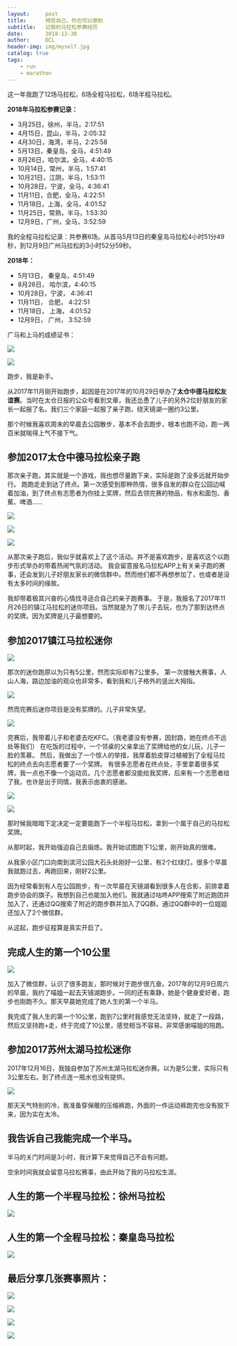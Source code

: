 ```yaml
---
layout:     post
title:      相信自己，你也可以做到
subtitle:   记我的马拉松参赛经历
date:       2018-12-30
author:     DCL
header-img: img/myself.jpg
catalog: true
tags:
    - run
    - marathon
---
```


这一年我跑了12场马拉松，6场全程马拉松，6场半程马拉松。

**2018年马拉松参赛记录：**

- 3月25日，徐州，半马，2:17:51
- 4月15日，昆山，半马，2:05:32
- 4月30日，海湾，半马，2:25:58
- 5月13日，秦皇岛，全马，4:51:49
- 8月26日，哈尔滨，全马，4:40:15
- 10月14日，常州，半马，1:57:41
- 10月21日，江阴，半马，1:53:11
- 10月28日，宁波，全马，4:36:41
- 11月11日，合肥，全马，4:22:51
- 11月18日，上海，全马，4:01:52
- 11月25日，常熟，半马，1:53:30
- 12月9日，广州，全马，3:52:59


我的全程马拉松记录：共参赛6场。从首马5月13日的秦皇岛马拉松4小时51分49秒，到12月9日广州马拉松的3小时52分59秒。

**2018年：**

- 5月13日，  秦皇岛，4:51:49
- 8月26日， 哈尔滨，4:40:15
- 10月28日，宁波，   4:36:41
- 11月11日，  合肥，   4:22:51
- 11月18日， 上海，   4:01:52
- 12月9日，  广州，   3:52:59

广马和上马的成绩证书：

![](http://daichunlei.com/img/marathonfull1.jpg)

![](http://daichunlei.com/img/marathonfull2.jpg)


跑步，我是新手。

从2017年11月刚开始跑步，起因是在2017年的10月29日举办了**太仓中德马拉松友谊赛**。当时在太仓日报的公众号看到文章，我还怂恿了儿子的另外2位好朋友的家长一起报了名。我们三个家庭一起报了亲子跑，绕天镜湖一圈约3公里。

那个时候我喜欢周末的早晨去公园散步，基本不会去跑步，根本也跑不动，跑一两百米就喘得上气不接下气。

## 参加2017太仓中德马拉松亲子跑 ##
那次亲子跑，其实就是一个游戏，我也想尽量跑下来，实际是跑了没多远就开始步行。
跑跑走走到达了终点。第一次感受到那种热情，很多自发的群众在公园边喊着加油，到了终点有志愿者为你挂上奖牌，然后去领完赛的物品，有水和面包、香蕉、啤酒……

![](http://daichunlei.com/img/qinzirun1.jpg)

![](http://daichunlei.com/img/qinzirun2.jpg)

![](http://daichunlei.com/img/qinzirun3.jpg)

从那次亲子跑后，我似乎就喜欢上了这个活动。并不是喜欢跑步，是喜欢这个以跑步形式举办的带着热闹气氛的活动。
我会留意报名马拉松APP上有关亲子跑的赛事，还会发到儿子好朋友家长的微信群中。然而他们都不再想参加了，也或者是没有太多时间的缘故。

我却带着极其兴奋的心情找寻适合自己的亲子跑赛事。
于是，我报名了2017年11月26日的镇江马拉松的迷你项目。当然就是为了带儿子去玩，也为了那到达终点的奖牌。因为奖牌是儿子最想要的。

## 参加2017镇江马拉松迷你 ##
![](http://daichunlei.com/img/zhenjiangmn1.jpg)

那次的迷你跑原以为只有5公里，然而实际却有7公里多。
第一次接触大赛事，人山人海，路边加油的观众也非常多，看到我和儿子格外的竖出大拇指。

![](http://daichunlei.com/img/zhenjiangmn2.jpg)

然而完赛后迷你项目是没有奖牌的。儿子非常失望。

![](http://daichunlei.com/img/zhenjiangmn3.jpg)

完赛后，我带着儿子和老婆去吃KFC。（我老婆没有参赛，因封路，她在终点不远处等我们）
在吃饭的过程中，一个邻桌的父亲拿出了奖牌给他的女儿玩，儿子一脸的羡慕。
然后，我做出了一个惊人的举措，我厚着脸皮穿过植被到了全程马拉松的终点去向志愿者要了一个奖牌。
有很多志愿者在终点处，手里拿着很多奖牌，我一点也不像一个运动员。几个志愿者都没能给我奖牌，后来有一个志愿者给了我，也许是出于同情，我表示由衷的感谢。

![](http://daichunlei.com/img/zhenjiangmn4.jpg)

![](http://daichunlei.com/img/zhenjiangmn5.jpg)

那时候我暗暗下定决定一定要能跑下一个半程马拉松，拿到一个属于自己的马拉松奖牌。

从那时起，我开始强迫自己去锻炼。我开始试图跑下1公里，刚开始真的很难。

从我家小区门口向南到滨河公园大石头处刚好一公里，有2个红绿灯。很多个早晨我就跑过去，再跑回来，刚好2公里。

因为经常看到有人在公园跑步，有一次早晨在天镜湖看到很多人在合影，前排拿着跑步协会的旗子。我想到自己也能加入他们。我就通过咕咚APP搜索了附近跑团并加入了，还通过QQ搜索了附近的跑步群并加入了QQ群。通过QQ群中的一位姐姐还加入了2个微信群。

从这起，跑步征程算是真实开启了。


## 完成人生的第一个10公里 ##
![](http://daichunlei.com/img/run10km.jpg)

加入了微信群，认识了很多跑友，那时候对于跑步很亢奋。2017年的12月9日周六的早晨，我约了喵姐一起去天镜湖跑步。一同的还有乘静，她是个健身爱好者，跑步也刚跑不久。那天早晨她完成了她人生的第一个半马。

我完成了我人生的第一个10公里，跑到7公里时我感觉无法坚持，就走了一段路，然后又坚持跑+走，终于完成了10公里，感觉相当不容易。非常感谢喵姐的陪跑。

## 参加2017苏州太湖马拉松迷你 ##
2017年12月16日，我独自参加了苏州太湖马拉松迷你赛。以为是5公里，实际只有3公里左右。到了终点连一瓶水也没有提供。

![](http://daichunlei.com/img/suzhoumn.jpg)

那天天气特别的冷，我准备穿保暖的压缩裤跑，外面的一件运动裤跑完也没有脱下来，因为实在太冷。

## 我告诉自己我能完成一个半马。 ##
半马的关门时间是3小时，我计算下来觉得自己不会有问题。

空余时间我就会留意马拉松赛事，由此开始了我的马拉松生涯。


## 人生的第一个半程马拉松：徐州马拉松 ##
![](http://daichunlei.com/img/marathonfirsthalf.jpg)


## 人生的第一个全程马拉松：秦皇岛马拉松 ##
![](http://daichunlei.com/img/marathonfirsfull.jpg)


## 最后分享几张赛事照片： ##

![](http://daichunlei.com/img/running01.jpg)

![](http://daichunlei.com/img/running02.jpg)

![](http://daichunlei.com/img/running03.jpg)

![](http://daichunlei.com/img/running04.jpg)















